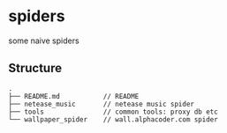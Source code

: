 # spiders

some naive spiders

## Structure

```vim
.
├── README.md           // README
├── netease_music       // netease music spider
├── tools               // common tools: proxy db etc
└── wallpaper_spider    // wall.alphacoder.com spider
```
